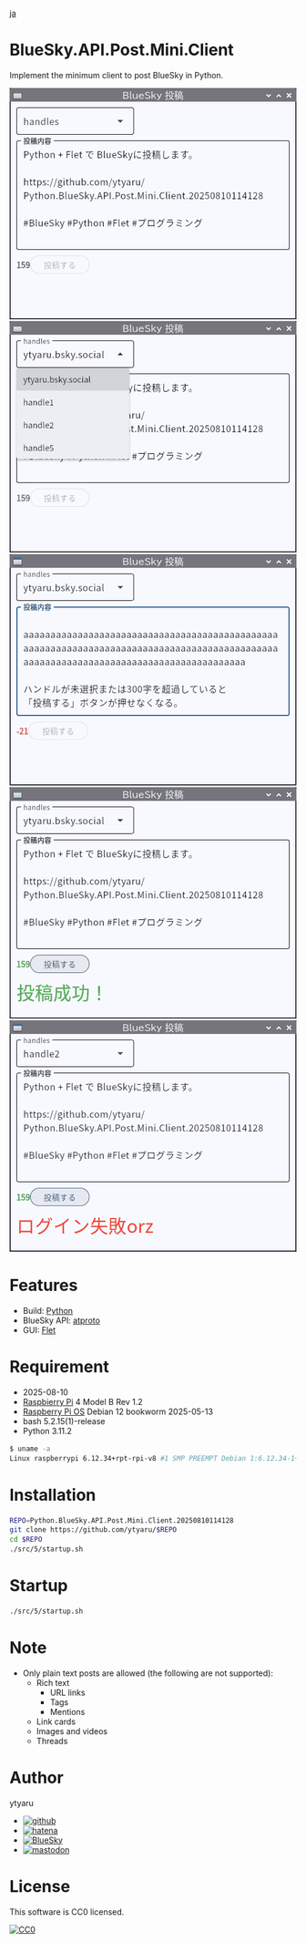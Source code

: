 [ja](./README.md)

# BlueSky.API.Post.Mini.Client

Implement the minimum client to post BlueSky in Python.

![first][]
![select_handle][]
![over_300][]
![eye_catch][]
![failed][]

[first]:https://github.com/ytyaru/Python.BlueSky.API.Post.Mini.Client.20250810114128/raw/master/memo/first.png?raw=true
[select_handle]:https://github.com/ytyaru/Python.BlueSky.API.Post.Mini.Client.20250810114128/raw/master/memo/select_handle.png?raw=true
[over_300]:https://github.com/ytyaru/Python.BlueSky.API.Post.Mini.Client.20250810114128/raw/master/memo/over_300.png?raw=true
[eye_catch]:https://github.com/ytyaru/Python.BlueSky.API.Post.Mini.Client.20250810114128/raw/master/memo/eye_catch.png?raw=true
[failed]:https://github.com/ytyaru/Python.BlueSky.API.Post.Mini.Client.20250810114128/raw/master/memo/failed.png?raw=true

# Features

* Build: [Python][]
* BlueSky API: [atproto][]
* GUI: [Flet][]

[Python]:https://www.python.org/
[atproto]:https://github.com/MarshalX/atproto
[Flet]:https://flet.dev/

<!--

# DEMO

* [demo](https://ytyaru.github.io/Python.BlueSky.API.Post.Mini.Client.20250810114128/)

![img](https://github.com/ytyaru/Python.BlueSky.API.Post.Mini.Client.20250810114128/blob/master/doc/0.png?raw=true)

-->

# Requirement

* <time datetime="2025-08-10T11:40:49+09:00">2025-08-10</time>
* [Raspbierry Pi](https://ja.wikipedia.org/wiki/Raspberry_Pi) 4 Model B Rev 1.2
* [Raspberry Pi OS](https://ja.wikipedia.org/wiki/Raspbian) Debian 12 bookworm 2025-05-13
* bash 5.2.15(1)-release
* Python 3.11.2

<!--* [Raspberry Pi OS](https://ja.wikipedia.org/wiki/Raspbian) buster 10.0 2020-08-20 <small>[setup](http://ytyaru.hatenablog.com/entry/2020/10/06/111111)</small>-->

```sh
$ uname -a
Linux raspberrypi 6.12.34+rpt-rpi-v8 #1 SMP PREEMPT Debian 1:6.12.34-1+rpt1~bookworm (2025-06-26) aarch64 GNU/Linux
```

# Installation

```sh
REPO=Python.BlueSky.API.Post.Mini.Client.20250810114128
git clone https://github.com/ytyaru/$REPO
cd $REPO
./src/5/startup.sh
```

# Startup

```sh
./src/5/startup.sh
```

# Note

* Only plain text posts are allowed (the following are not supported):
    * Rich text
        * URL links
        * Tags
        * Mentions
    * Link cards
    * Images and videos
    * Threads

# Author

ytyaru

* [![github](http://www.google.com/s2/favicons?domain=github.com)](https://github.com/ytyaru "github")
* [![hatena](http://www.google.com/s2/favicons?domain=www.hatena.ne.jp)](http://ytyaru.hatenablog.com/ytyaru "hatena")
* [![BlueSky](http://www.google.com/s2/favicons?domain=bsky.app)](https://bsky.app/profile/ytyaru.bsky.social "BlueSky")
* [![mastodon](http://www.google.com/s2/favicons?domain=mstdn.jp)](https://mstdn.jp/web/accounts/233143 "mastdon")

# License

This software is CC0 licensed.

[![CC0](http://i.creativecommons.org/p/zero/1.0/88x31.png "CC0")](http://creativecommons.org/publicdomain/zero/1.0/deed.en)

